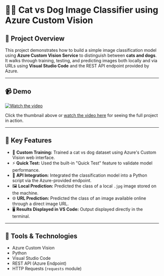 # 🐶🐱 Cat vs Dog Image Classifier using Azure Custom Vision

## 🚀 Project Overview

This project demonstrates how to build a simple image classification model using **Azure Custom Vision Service** to distinguish between **cats and dogs**. It walks through training, testing, and predicting images both locally and via URLs using **Visual Studio Code** and the REST API endpoint provided by Azure.

---

## 📹 Demo
[![Watch the video](https://img.youtube.com/vi/G-6iWm5J8Io/0.jpg)](https://youtu.be/G-6iWm5J8Io)

Click the thumbnail above or [watch the video here](https://youtu.be/G-6iWm5J8Io) for seeing the full project in action.

---

## 🧠 Key Features

- 📸 **Custom Training:** Trained a cat vs dog dataset using Azure's Custom Vision web interface.
- ⚡ **Quick Test:** Used the built-in "Quick Test" feature to validate model performance.
- 🔌 **API Integration:** Integrated the classification model into a Python script via the Azure-provided endpoint.
- 🖼️ **Local Prediction:** Predicted the class of a local `.jpg` image stored on the machine.
- 🌐 **URL Prediction:** Predicted the class of an image available online through a direct image URL.
- 🖥️ **Results Displayed in VS Code:** Output displayed directly in the terminal.

---

## 🧰 Tools & Technologies

- Azure Custom Vision
- Python
- Visual Studio Code
- REST API (Azure Endpoint)
- HTTP Requests (`requests` module)
